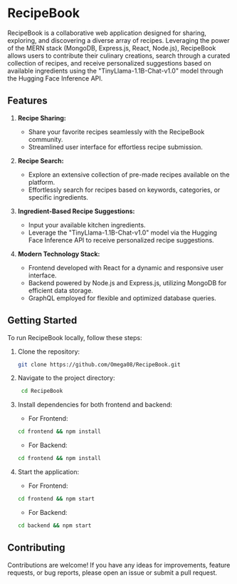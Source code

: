 # RecipeBook

RecipeBook is a collaborative web application designed for sharing, exploring, and discovering a diverse array of recipes. Leveraging the power of the MERN stack (MongoDB, Express.js, React, Node.js), RecipeBook allows users to contribute their culinary creations, search through a curated collection of recipes, and receive personalized suggestions based on available ingredients using the "TinyLlama-1.1B-Chat-v1.0" model through the Hugging Face Inference API.

## Features

1. **Recipe Sharing:**
   - Share your favorite recipes seamlessly with the RecipeBook community.
   - Streamlined user interface for effortless recipe submission.

2. **Recipe Search:**
   - Explore an extensive collection of pre-made recipes available on the platform.
   - Effortlessly search for recipes based on keywords, categories, or specific ingredients.

3. **Ingredient-Based Recipe Suggestions:**
   - Input your available kitchen ingredients.
   - Leverage the "TinyLlama-1.1B-Chat-v1.0" model via the Hugging Face Inference API to receive personalized recipe suggestions.

4. **Modern Technology Stack:**
   - Frontend developed with React for a dynamic and responsive user interface.
   - Backend powered by Node.js and Express.js, utilizing MongoDB for efficient data storage.
   - GraphQL employed for flexible and optimized database queries.

## Getting Started

To run RecipeBook locally, follow these steps:

1. Clone the repository:

   ```bash
   git clone https://github.com/Omega08/RecipeBook.git
   
2. Navigate to the project directory:

   ```bash
    cd RecipeBook
   
3. Install dependencies for both frontend and backend:
   - For Frontend:
    ```bash
    cd frontend && npm install
    ```

   - For Backend:
    ```bash
    cd frontend && npm install
    ```

4. Start the application:
   - For Frontend:
    ```bash
    cd frontend && npm start
    ```
   - For Backend:
    ```bash
    cd backend && npm start
    ```

## Contributing

Contributions are welcome! If you have any ideas for improvements, feature requests, or bug reports, please open an issue or submit a pull request.
